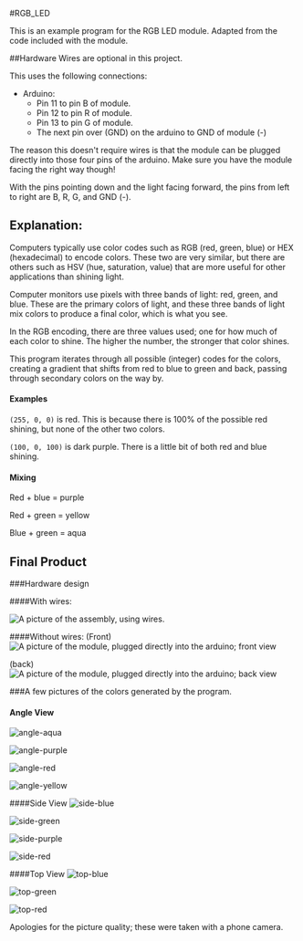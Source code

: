 #RGB_LED

This is an example program for the RGB LED module. Adapted from the code included with the module.




##Hardware
Wires are optional in this project. 

This uses the following connections:

- Arduino:
  - Pin 11 to pin B of module.
  - Pin 12 to pin R of module.
  - Pin 13 to pin G of module.
  - The next pin over (GND) on the arduino to GND of module (-)


The reason this doesn't require wires is that the module can be plugged directly into those four pins of the arduino. Make sure you have the module facing the right way though!

With the pins pointing down and the light facing forward, the pins from left to right are B, R, G, and GND (-).



## Explanation:

Computers typically use color codes such as RGB (red, green, blue) or HEX (hexadecimal) to encode colors. These two are very similar, but there are others such as HSV (hue, saturation, value) that are more useful for other applications than shining light. 

Computer monitors use pixels with three bands of light: red, green, and blue. These are the primary colors of light, and these three bands of light mix colors to produce a final color, which is what you see. 

In the RGB encoding, there are three values used; one for how much of each color to shine. The higher the number, the stronger that color shines.

This program iterates through all possible (integer) codes for the colors, creating a gradient that shifts from red to blue to green and back, passing through secondary colors on the way by.

#### Examples

`(255, 0, 0)` is red. This is because there is 100% of the possible red shining, but none of the other two colors.

`(100, 0, 100)` is dark purple. There is a little bit of both red and blue shining.

#### Mixing

Red + blue = purple

Red + green = yellow

Blue + green = aqua




## Final Product
###Hardware design

####With wires:

![A picture of the assembly, using wires.](pictures/wired.jpg)


####Without wires:
(Front)
![A picture of the module, plugged directly into the arduino; front view](pictures/no-wires-front.jpg)

(back)
![A picture of the module, plugged directly into the arduino; back view](pictures/no-wires-back.jpg)



###A few pictures of the colors generated by the program.

#### Angle View

![angle-aqua](pictures/angle-aqua.jpg)

![angle-purple](pictures/angle-purple.jpg)

![angle-red](pictures/angle-red.jpg)

![angle-yellow](pictures/angle-yellow.jpg)

####Side View
![side-blue](pictures/side-blue.jpg)

![side-green](pictures/side-green.jpg)

![side-purple](pictures/side-purple.jpg)

![side-red](pictures/side-red.jpg)

####Top View
![top-blue](pictures/top-blue.jpg)

![top-green](pictures/top-green.jpg)

![top-red](pictures/top-red.jpg)

Apologies for the picture quality; these were taken with a phone camera.